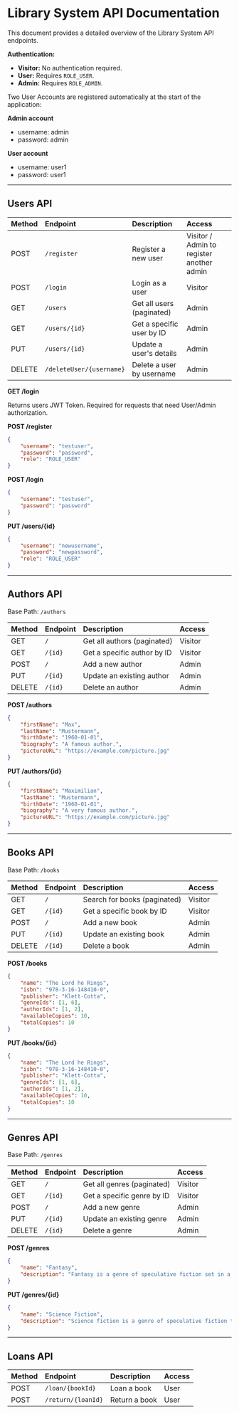 # Library System API Documentation

This document provides a detailed overview of the Library System API endpoints.

**Authentication:**

*   **Visitor:** No authentication required.
*   **User:** Requires `ROLE_USER`.
*   **Admin:** Requires `ROLE_ADMIN`.

Two User Accounts are registered automatically at the start of the application:

**Admin account** 
* username: admin
* password: admin

**User account**
* username: user1
* password: user1

---

## Users API

| Method | Endpoint            | Description                     | Access  |
| :--- | :------------------ | :------------------------------ | :------ |
| POST   | `/register`         | Register a new user             | Visitor / Admin to register another admin |
| POST   | `/login`            | Login as a user                 | Visitor |
| GET    | `/users`            | Get all users (paginated)       | Admin   |
| GET    | `/users/{id}`       | Get a specific user by ID       | Admin   |
| PUT    | `/users/{id}`       | Update a user's details         | Admin   |
| DELETE | `/deleteUser/{username}` | Delete a user by username       | Admin   |

**GET /login**

Returns users JWT Token. Required for requests that need User/Admin authorization.

**POST /register**

```json
{
    "username": "testuser",
    "password": "password",
    "role": "ROLE_USER"
}
```

**POST /login**

```json
{
    "username": "testuser",
    "password": "password"
}
```

**PUT /users/{id}**

```json
{
    "username": "newusername",
    "password": "newpassword",
    "role": "ROLE_USER"
}
```

---

## Authors API

Base Path: `/authors`

| Method | Endpoint      | Description                     | Access  |
| :--- | :------------ | :------------------------------ | :------ |
| GET    | `/`           | Get all authors (paginated)     | Visitor |
| GET    | `/{id}`       | Get a specific author by ID     | Visitor |
| POST   | `/`           | Add a new author                | Admin   |
| PUT    | `/{id}`       | Update an existing author       | Admin   |
| DELETE | `/{id}`       | Delete an author                | Admin   |

**POST /authors**

```json
{
    "firstName": "Max",
    "lastName": "Mustermann",
    "birthDate": "1960-01-01",
    "biography": "A famous author.",
    "pictureURL": "https://example.com/picture.jpg"
}
```

**PUT /authors/{id}**

```json
{
    "firstName": "Maximilian",
    "lastName": "Mustermann",
    "birthDate": "1960-01-01",
    "biography": "A very famous author.",
    "pictureURL": "https://example.com/picture.jpg"
}
```

---

## Books API

Base Path: `/books`

| Method | Endpoint      | Description                     | Access  |
| :--- | :------------ | :------------------------------ | :------ |
| GET    | `/`           | Search for books (paginated)    | Visitor |
| GET    | `/{id}`       | Get a specific book by ID       | Visitor |
| POST   | `/`           | Add a new book                  | Admin   |
| PUT    | `/{id}`       | Update an existing book         | Admin   |
| DELETE | `/{id}`       | Delete a book                   | Admin   |

**POST /books**

```json
{
    "name": "The Lord he Rings",
    "isbn": "978-3-16-148410-0",
    "publisher": "Klett-Cotta",
    "genreIds": [1, 6],
    "authorIds": [1, 2],
    "availableCopies": 10,
    "totalCopies": 10
}
```

**PUT /books/{id}**

```json
{
    "name": "The Lord he Rings",
    "isbn": "978-3-16-148410-0",
    "publisher": "Klett-Cotta",
    "genreIds": [1, 6],
    "authorIds": [1, 2],
    "availableCopies": 10,
    "totalCopies": 10
}
```

---

## Genres API

Base Path: `/genres`

| Method | Endpoint      | Description                     | Access  |
| :--- | :------------ | :------------------------------ | :------ |
| GET    | `/`           | Get all genres (paginated)      | Visitor |
| GET    | `/{id}`       | Get a specific genre by ID      | Visitor |
| POST   | `/`           | Add a new genre                 | Admin   |
| PUT    | `/{id}`       | Update an existing genre        | Admin   |
| DELETE | `/{id}`       | Delete a genre                  | Admin   |

**POST /genres**

```json
{
    "name": "Fantasy",
    "description": "Fantasy is a genre of speculative fiction set in a fictional universe, often inspired by real world myth and folklore."
}
```

**PUT /genres/{id}**

```json
{
    "name": "Science Fiction",
    "description": "Science fiction is a genre of speculative fiction that typically deals with imaginative and futuristic concepts such as advanced science and technology, space exploration, time travel, parallel universes, and extraterrestrial life."
}
```

---

## Loans API

| Method | Endpoint         | Description                     | Access  |
| :--- | :--------------- | :------------------------------ | :------ |
| POST   | `/loan/{bookId}` | Loan a book                     | User    |
| POST   | `/return/{loanId}`| Return a book                   | User    |


